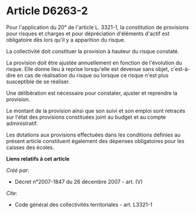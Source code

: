 # Article D6263-2

Pour l'application du 20° de l'article L. 3321-1, la constitution de provisions pour risques et charges et pour dépréciation
d'éléments d'actif est obligatoire dès lors qu'il y a apparition du risque.

La collectivité doit constituer la provision à hauteur du risque constaté.

La provision doit être ajustée annuellement en fonction de l'évolution du risque. Elle donne lieu à reprise lorsqu'elle est
devenue sans objet, c'est-à-dire en cas de réalisation du risque ou lorsque ce risque n'est plus susceptible de se réaliser.

Une délibération est nécessaire pour constater, ajuster et reprendre la provision.

Le montant de la provision ainsi que son suivi et son emploi sont retracés sur l'état des provisions constituées joint au
budget et au compte administratif.

Les dotations aux provisions effectuées dans les conditions définies au présent article constituent également des dépenses
obligatoires pour les caisses des écoles.

**Liens relatifs à cet article**

_Créé par_:

  - Décret n°2007-1847 du 26 décembre 2007 - art. (V)

_Cite_:

  - Code général des collectivités territoriales - art. L3321-1

